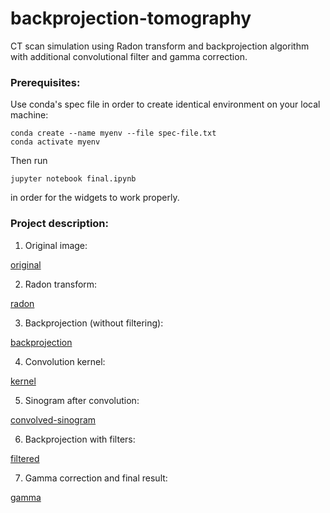 # backprojection-tomography
CT scan simulation using Radon transform and backprojection algorithm with additional convolutional filter and gamma correction.
### Prerequisites:
Use conda's spec file in order to create identical environment on your local machine:

```
conda create --name myenv --file spec-file.txt
conda activate myenv
```
Then run 
```
jupyter notebook final.ipynb
``` 
in order for the widgets to work properly.

### Project description:
1. Original image:

[original](https://raw.githubusercontent.com/damian-horna/backprojection-tomography/master/charts/results/original2.PNG?raw=true)

2. Radon transform:

[radon](https://raw.githubusercontent.com/damian-horna/backprojection-tomography/master/charts/results/sinogram2.PNG?raw=true)

3. Backprojection (without filtering):

[backprojection](https://raw.githubusercontent.com/damian-horna/backprojection-tomography/master/charts/results/without-filtering2.PNG?raw=true)

4. Convolution kernel:

[kernel](https://raw.githubusercontent.com/damian-horna/backprojection-tomography/master/charts/results/kernel.PNG?raw=true)

5. Sinogram after convolution:

[convolved-sinogram](https://raw.githubusercontent.com/damian-horna/backprojection-tomography/master/charts/results/convolved-sinogram2.PNG?raw=true)

6. Backprojection with filters:

[filtered](https://raw.githubusercontent.com/damian-horna/backprojection-tomography/master/charts/results/simple-filter.PNG?raw=true)

7. Gamma correction and final result:

[gamma](https://raw.githubusercontent.com/damian-horna/backprojection-tomography/master/charts/results/final-result.PNG?raw=true)
